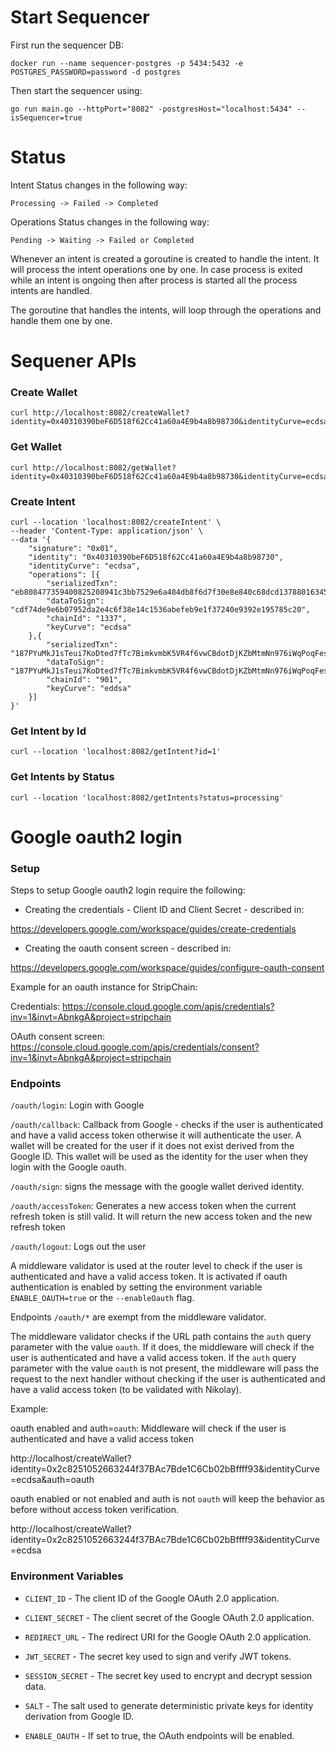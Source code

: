 # Start Sequencer

First run the sequencer DB:

```
docker run --name sequencer-postgres -p 5434:5432 -e POSTGRES_PASSWORD=password -d postgres
```

Then start the sequencer using:

```
go run main.go --httpPort="8082" -postgresHost="localhost:5434" --isSequencer=true
```

# Status

Intent Status changes in the following way:

```
Processing -> Failed -> Completed
```

Operations Status changes in the following way:

```
Pending -> Waiting -> Failed or Completed
```

Whenever an intent is created a goroutine is created to handle the intent. It will process the intent operations one by one. In case process is exited while an intent is ongoing then after process is started all the process intents are handled. 

The goroutine that handles the intents, will loop through the operations and handle them one by one.

# Sequener APIs

### Create Wallet

```
curl http://localhost:8082/createWallet?identity=0x40310390beF6D518f62Cc41a60a4E9b4a8b98730&identityCurve=ecdsa
```

### Get Wallet

```
curl http://localhost:8082/getWallet?identity=0x40310390beF6D518f62Cc41a60a4E9b4a8b98730&identityCurve=ecdsa
```

### Create Intent

```
curl --location 'localhost:8082/createIntent' \
--header 'Content-Type: application/json' \
--data '{
    "signature": "0x01",
    "identity": "0x40310390beF6D518f62Cc41a60a4E9b4a8b98730",
    "identityCurve": "ecdsa",
    "operations": [{
        "serializedTxn": "eb808477359400825208941c3bb7529e6a484db8f6d7f30e8e840c68dcd13788016345785d8a000080808080",
        "dataToSign": "cdf74de9e6b07952da2e4c6f38e14c1536abefeb9e1f37240e9392e195785c20",
        "chainId": "1337",
        "keyCurve": "ecdsa"
    },{
        "serializedTxn": "187PYuMkJ1sTeui7KoDted7fTc7BimkvmbK5VR4f6vwCBdotDjKZbMtmNn976iWqPoqFesmMEKDdj3SqmgWvQQhD4wsuov477Wd6r2yjinZ3BiBKupWYTvi2U9iqq6eRTUnKKdJV7rkywHeHimYR1jtAqzjsrjM9gt6aWppRjjULx94PCYqZbkEcbp3xeyHT7aBmPMAU2xRg3",
        "dataToSign": "187PYuMkJ1sTeui7KoDted7fTc7BimkvmbK5VR4f6vwCBdotDjKZbMtmNn976iWqPoqFesmMEKDdj3SqmgWvQQhD4wsuov477Wd6r2yjinZ3BiBKupWYTvi2U9iqq6eRTUnKKdJV7rkywHeHimYR1jtAqzjsrjM9gt6aWppRjjULx94PCYqZbkEcbp3xeyHT7aBmPMAU2xRg3",
        "chainId": "901",
        "keyCurve": "eddsa"
    }]
}'
```

### Get Intent by Id

```
curl --location 'localhost:8082/getIntent?id=1'
```

### Get Intents by Status

```
curl --location 'localhost:8082/getIntents?status=processing'
```

# Google oauth2 login


### Setup



Steps to setup Google oauth2 login require the following:

* Creating the credentials - Client ID and Client Secret - described in:

 https://developers.google.com/workspace/guides/create-credentials

* Creating the oauth consent screen - described in:

 https://developers.google.com/workspace/guides/configure-oauth-consent

Example for an oauth instance for StripChain:

Credentials: https://console.cloud.google.com/apis/credentials?inv=1&invt=AbnkgA&project=stripchain

OAuth consent screen: https://console.cloud.google.com/apis/credentials/consent?inv=1&invt=AbnkgA&project=stripchain


### Endpoints

`/oauth/login`: Login with Google

`/oauth/callback`: Callback from Google - checks if the user is authenticated and have a valid access token otherwise it will authenticate the user. A wallet will be created for the user if it does not exist derived from the Google ID. This wallet will be used as the identity for the user when they login with the Google oauth.

`/oauth/sign`: signs the message with the google wallet derived identity.

`/oauth/accessToken`: Generates a new access token when the current refresh token is still valid. It will return the new access token and the new refresh token

`/oauth/logout`: Logs out the user

A middleware validator is used at the router level to check if the user is authenticated and have a valid access token. It is activated if oauth authentication is enabled by setting the environment variable `ENABLE_OAUTH=true` or the `--enableOauth` flag.

Endpoints `/oauth/*` are exempt from the middleware validator.

The middleware validator checks if the URL path contains the `auth` query parameter with the value `oauth`. If it does, the middleware will check if the user is authenticated and have a valid access token. If the `auth` query parameter with the value `oauth` is not present, the middleware will pass the request to the next handler without checking if the user is authenticated and have a valid access token (to be validated with Nikolay).

Example:

oauth enabled and auth=`oauth`: Middleware will check if the user is authenticated and have a valid access token

http://localhost/createWallet?identity=0x2c8251052663244f37BAc7Bde1C6Cb02bBffff93&identityCurve=ecdsa&auth=oauth

oauth enabled or not enabled and auth is not `oauth` will keep the behavior as before without access token verification.

http://localhost/createWallet?identity=0x2c8251052663244f37BAc7Bde1C6Cb02bBffff93&identityCurve=ecdsa 


### Environment Variables

* `CLIENT_ID` - The client ID of the Google OAuth 2.0 application.

* `CLIENT_SECRET` - The client secret of the Google OAuth 2.0 application.

* `REDIRECT_URL` - The redirect URI for the Google OAuth 2.0 application.

* `JWT_SECRET` - The secret key used to sign and verify JWT tokens.

* `SESSION_SECRET` - The secret key used to encrypt and decrypt session data.

* `SALT` - The salt used to generate deterministic private keys for identity derivation from Google ID.

* `ENABLE_OAUTH` - If set to true, the OAuth endpoints will be enabled.

